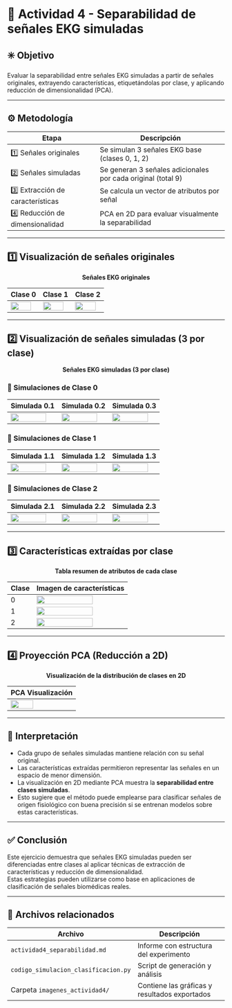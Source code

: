 # 🧪 Actividad 4 - Separabilidad de señales EKG simuladas

## ✳️ Objetivo

Evaluar la separabilidad entre señales EKG simuladas a partir de señales originales, extrayendo características, etiquetándolas por clase, y aplicando reducción de dimensionalidad (PCA).

---

## ⚙️ Metodología

<div align="center">

| Etapa | Descripción |
|-------|-------------|
| 1️⃣ Señales originales | Se simulan 3 señales EKG base (clases 0, 1, 2) |
| 2️⃣ Señales simuladas | Se generan 3 señales adicionales por cada original (total 9) |
| 3️⃣ Extracción de características | Se calcula un vector de atributos por señal |
| 4️⃣ Reducción de dimensionalidad | PCA en 2D para evaluar visualmente la separabilidad |

</div>

---

## 1️⃣ Visualización de señales originales

<p align="center"><b>Señales EKG originales</b></p>

<div align="center">

| Clase 0 | Clase 1 | Clase 2 |
|--------|---------|---------|
| <img src="./imagenes_actividad4/original_0.png" width="90%"/> | <img src="./imagenes_actividad4/original_1.png" width="90%"/> | <img src="./imagenes_actividad4/original_2.png" width="90%"/> |

</div>

---

## 2️⃣ Visualización de señales simuladas (3 por clase)

<p align="center"><b>Señales EKG simuladas (3 por clase)</b></p>

### 🔸 Simulaciones de Clase 0

<div align="center">

| Simulada 0.1 | Simulada 0.2 | Simulada 0.3 |
|-------------|--------------|--------------|
| <img src="./imagenes_actividad4/simulada_0_1.png" width="90%"/> | <img src="./imagenes_actividad4/simulada_0_2.png" width="90%"/> | <img src="./imagenes_actividad4/simulada_0_3.png" width="90%"/> |

</div>

### 🔹 Simulaciones de Clase 1

<div align="center">

| Simulada 1.1 | Simulada 1.2 | Simulada 1.3 |
|-------------|--------------|--------------|
| <img src="./imagenes_actividad4/simulada_1_1.png" width="90%"/> | <img src="./imagenes_actividad4/simulada_1_2.png" width="90%"/> | <img src="./imagenes_actividad4/simulada_1_3.png" width="90%"/> |

</div>

### 🔸 Simulaciones de Clase 2

<div align="center">

| Simulada 2.1 | Simulada 2.2 | Simulada 2.3 |
|-------------|--------------|--------------|
| <img src="./imagenes_actividad4/simulada_2_1.png" width="90%"/> | <img src="./imagenes_actividad4/simulada_2_2.png" width="90%"/> | <img src="./imagenes_actividad4/simulada_2_3.png" width="90%"/> |

</div>

---

## 3️⃣ Características extraídas por clase

<p align="center"><b>Tabla resumen de atributos de cada clase</b></p>

<div align="center">

| Clase | Imagen de características |
|-------|----------------------------|
| 0     | <img src="./imagenes_actividad4/caracteristicas_clase_0.png" width="80%"/> |
| 1     | <img src="./imagenes_actividad4/caracteristicas_clase_1.png" width="80%"/> |
| 2     | <img src="./imagenes_actividad4/caracteristicas_clase_2.png" width="80%"/> |

</div>

---

## 4️⃣ Proyección PCA (Reducción a 2D)

<p align="center"><b>Visualización de la distribución de clases en 2D</b></p>

<div align="center">

| PCA Visualización |
|-------------------|
| <img src="./imagenes_actividad4/pca_2d_resultado.png" width="60%"/> |

</div>

---

## 🧠 Interpretación

- Cada grupo de señales simuladas mantiene relación con su señal original.
- Las características extraídas permitieron representar las señales en un espacio de menor dimensión.
- La visualización en 2D mediante PCA muestra la **separabilidad entre clases simuladas**.
- Esto sugiere que el método puede emplearse para clasificar señales de origen fisiológico con buena precisión si se entrenan modelos sobre estas características.

---

## ✅ Conclusión

Este ejercicio demuestra que señales EKG simuladas pueden ser diferenciadas entre clases al aplicar técnicas de extracción de características y reducción de dimensionalidad.  
Estas estrategias pueden utilizarse como base en aplicaciones de clasificación de señales biomédicas reales.

---

## 📁 Archivos relacionados

| Archivo | Descripción |
|--------|-------------|
| `actividad4_separabilidad.md` | Informe con estructura del experimento |
| `codigo_simulacion_clasificacion.py` | Script de generación y análisis |
| Carpeta `imagenes_actividad4/` | Contiene las gráficas y resultados exportados |

